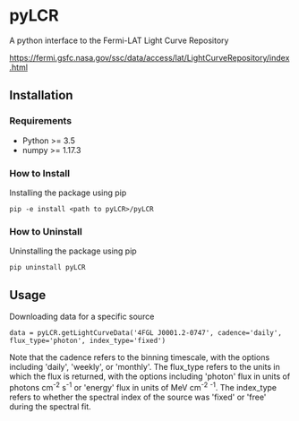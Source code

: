 # pyLCR

A python interface to the Fermi-LAT Light Curve Repository

https://fermi.gsfc.nasa.gov/ssc/data/access/lat/LightCurveRepository/index.html

## Installation

### Requirements

- Python >= 3.5
- numpy >= 1.17.3

### How to Install

Installing the package using pip

`pip -e install <path to pyLCR>/pyLCR`

### How to Uninstall

Uninstalling the package using pip

`pip uninstall pyLCR`

## Usage

Downloading data for a specific source

`data = pyLCR.getLightCurveData('4FGL J0001.2-0747', cadence='daily', flux_type='photon', index_type='fixed')`

Note that the cadence refers to the binning timescale, with the options including 'daily', 'weekly', or 'monthly'. The flux_type refers to the units in which the flux is returned, with the options including 'photon' flux in units of photons cm<sup>-2</sup> s<sup>-1</sup> or 'energy' flux in units of MeV cm<sup>-2</sup> <sup>-1</sup>. The index_type refers to whether the spectral index of the source was 'fixed' or 'free' during the spectral fit.

